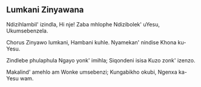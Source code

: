 ## Lumkani Zinyawana

Ndizihlambil' izindla, Hi nje! Zaba mhlophe
Ndizibolek' uYesu, Ukumsebenzela.

Chorus
Zinyawo lumkani, Hambani kuhle.
Nyamekan' nindise Khona ku-Yesu.

Zindlebe phulaphula Ngayo yonk' imihla;
Siqondeni isisa Kuzo zonk' izenzo.

Makalind' amehlo am Wonke umsebenzi;
Kungabikho okubi, Ngenxa ka-Yesu wam.

